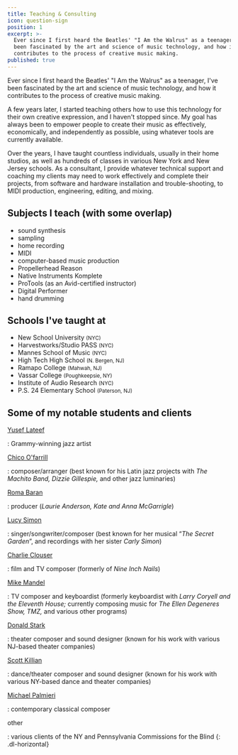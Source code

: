 ```yaml
---
title: Teaching & Consulting
icon: question-sign
position: 1
excerpt: >-
  Ever since I first heard the Beatles' "I Am the Walrus" as a teenager, I've
  been fascinated by the art and science of music technology, and how it
  contributes to the process of creative music making.
published: true
---
```


Ever since I first heard the Beatles' "I Am the Walrus" as a teenager, I've been fascinated by the art and science of music technology, and how it contributes to the process of creative music making.

A few years later, I started teaching others how to use this technology for their own creative expression, and I haven't stopped since. My goal has always been to empower people to create their music as effectively, economically, and independently as possible, using whatever tools are currently available.

Over the years, I have taught countless individuals, usually in their home studios, as well as hundreds of classes in various New York and New Jersey schools. As a consultant, I provide whatever technical support and coaching my clients may need to work effectively and complete their projects, from software and hardware installation and trouble-shooting, to MIDI production, engineering, editing, and mixing.

## Subjects I teach (with some overlap)
- sound synthesis
- sampling
- home recording
- MIDI
- computer-based music production
- Propellerhead Reason
- Native Instruments Komplete
- ProTools (as an Avid-certified instructor)
- Digital Performer
- hand drumming

## Schools I've taught at
- New School University <small class="text-info">(NYC)</small>
- Harvestworks/Studio PASS <small class="text-info">(NYC)</small>
- Mannes School of Music <small class="text-info">(NYC)</small>
- High Tech High School <small class="text-info">(N. Bergen, NJ)</small>
- Ramapo College <small class="text-info">(Mahwah, NJ)</small>
- Vassar College <small class="text-info">(Poughkeepsie, NY)</small>
- Institute of Audio Research <small class="text-info">(NYC)</small>
- P.S. 24 Elementary School <small class="text-info">(Paterson, NJ)</small>

## Some of my notable students and clients
<!-- Start a definition list with a horizontal style and a paragraph tag wrapping each term. -->

[Yusef Lateef](http://www.yuseflateef.com)

: Grammy-winning jazz artist

[Chico O'farrill](http://www.allmusic.com/artist/chico-ofarrill-mn0000111794)

: composer/arranger (best known for his Latin jazz projects with _The Machito Band, Dizzie Gillespie,_ and other jazz luminaries)

[Roma Baran](http://www.baranstoll.com/profile.html)

: producer (_Laurie Anderson, Kate and Anna McGarrigle_)

[Lucy Simon](https://en.wikipedia.org/wiki/Lucy_Simon)

: singer/songwriter/composer (best known for her musical “_The Secret Garden_”, and recordings with her sister _Carly Simon_)

[Charlie Clouser](https://en.wikipedia.org/wiki/Charlie_Clouser)

: film and TV composer (formerly of _Nine Inch Nails_)

[Mike Mandel](http://www.discogs.com/artist/138771-Mike-Mandel)

: TV composer and keyboardist (formerly keyboardist with _Larry Coryell and the Eleventh House;_ currently composing music for _The Ellen Degeneres Show, TMZ,_ and various other programs)

[Donald Stark](http://donaldstark.com)

: theater composer and sound designer (known for his work with various NJ-based theater companies)

[Scott Killian](http://www.zvidance.com/about/collaborators.php)

: dance/theater composer and sound designer (known for his work with various NY-based dance and theater companies)

[Michael Palmieri](http://www.soundclick.com/bands/default.cfm?bandID=209257)

: contemporary classical composer

other

: various clients of the NY and Pennsylvania Commissions for the Blind
{: .dl-horizontal}
